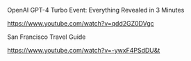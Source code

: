 OpenAI GPT-4 Turbo Event: Everything Revealed in 3 Minutes

https://www.youtube.com/watch?v=qdd2GZ0DVgc

San Francisco Travel Guide

https://www.youtube.com/watch?v=-ywxF4PSdDU&t

